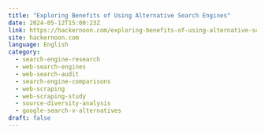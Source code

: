 ```yaml
---
title: "Exploring Benefits of Using Alternative Search Engines"
date: 2024-05-12T15:00:23Z
link: https://hackernoon.com/exploring-benefits-of-using-alternative-search-engines?source=rss&utm_medium=RSS&utm_source=news.12bit.vn
site: hackernoon.com
language: English
category:
  - search-engine-research
  - web-search-engines
  - web-search-audit
  - search-engine-comparisons
  - web-scraping
  - web-scraping-study
  - source-diversity-analysis
  - google-search-v-alternatives
draft: false
---
```

